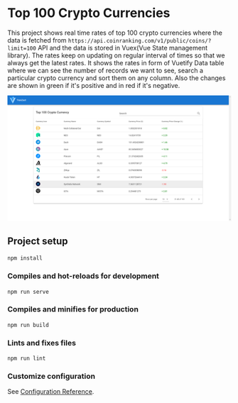 # Top 100 Crypto Currencies

This project shows real time rates of top 100 crypto currencies where the data is fetched from ```https://api.coinranking.com/v1/public/coins/?limit=100``` API and the data is stored in Vuex(Vue State management library). The rates keep on updating on regular interval of times so that we always get the latest rates. It shows the rates in form of Vuetify Data table where we can see the number of records we want to see, search a particular crypto currency and sort them on any column. Also the changes are shown in green if it's positive and in red if it's negative.

![Main table](homepage.png)

## Project setup
```
npm install
```

### Compiles and hot-reloads for development
```
npm run serve
```

### Compiles and minifies for production
```
npm run build
```

### Lints and fixes files
```
npm run lint
```

### Customize configuration
See [Configuration Reference](https://cli.vuejs.org/config/).
